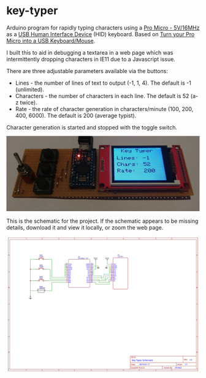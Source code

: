 # key-typer
Arduino program for rapidly typing characters using a [Pro Micro - 5V/16MHz](https://www.sparkfun.com/products/12640) as a [USB Human Interface Device](https://en.wikipedia.org/wiki/USB_human_interface_device_class) (HID) keyboard. Based on [Turn your Pro Micro into a USB Keyboard/Mouse](https://www.sparkfun.com/tutorials/337).

I built this to aid in debugging a textarea in a web page which was intermittently dropping characters in IE11 due to a Javascript issue.

There are three adjustable parameters available via the buttons:

- Lines - the number of lines of text to output (-1, 1, 4). The default is -1 (unlimited).
- Characters - the number of characters in each line. The default is 52 (a-z twice).
- Rate - the rate of character generation in characters/minute (100, 200, 400, 6000). The default is 200 (average typist).

Character generation is started and stopped with the toggle switch.

![Picture](./docs/key-typer.jpg)

This is the schematic for the project. If the schematic appears to be missing details, download it and view it locally,
or zoom the web page.

![Circuit Schematic](./docs/key-typer-schematic.svg)
